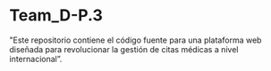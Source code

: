 # Team_D-P.3
"Este repositorio contiene el código fuente para una plataforma web diseñada para revolucionar la gestión de citas médicas a nivel internacional”. 
